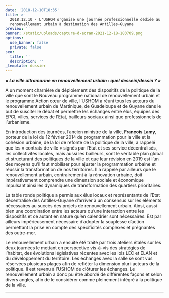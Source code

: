 ```yaml
---
date: '2018-12-10T18:35'
title: >-
  2018.12.10 - L'USHOM organise une journée professionnelle dédiée au
  renouvellement urbain à destination des Antilles-Guyane
preview: ''
banner: /static/uploads/capture-d-ecran-2021-12-18-183709.png
options:
  use_banner: false
  private: false
seo:
  title: ''
  description: ''
_template: dossier
---
```


**_« La ville ultramarine en renouvellement urbain : quel dessein/dessin ? »_**

A un moment charnière de déploiement des dispositifs de la politique de la ville que sont le Nouveau programme national de renouvellement urbain et le programme Action cœur de ville, l’USHOM a réuni tous les acteurs du renouvellement urbain de Martinique, de Guadeloupe et de Guyane dans le but de susciter le débat et permettre les échanges entre élus, équipes des EPCI, villes, services de l’Etat, bailleurs sociaux ainsi que professionnels de l’urbanisme.

En introduction des journées, l’ancien ministre de la ville, **François Lamy**, porteur de la loi du 12 février 2014 de programmation pour la ville et la cohésion urbaine, de la loi de refonte de la politique de la ville, a rappelé que les « contrats de ville » signés par l’Etat et ses service décentralisés, les collectivités locales, mais aussi les bailleurs, sont le véritable plan global et structurant des politiques de la ville et que leur révision en 2019 est l’un des moyens qu’il faut mobiliser pour ajuster la programmation urbaine et réussir la transformation de nos territoires. Il a rappelé par ailleurs que le renouvellement urbain, contrairement à la rénovation urbaine, doit impérativement comprendre une dimension sociale et économique impulsant ainsi les dynamiques de transformation des quartiers prioritaires.

La table ronde politique a permis aux élus locaux et représentants de l’Etat décentralisé des Antilles-Guyane d’arriver à un consensus sur les éléments nécessaires au succès des projets de renouvellement urbain. Ainsi, aussi bien une coordination entre les acteurs qu’une interaction entre les dispositifs et ce autant en nature qu’en calendrier sont nécessaires. Est par ailleurs impérieusement nécessaire d’adopter la souplesse d’action permettant la prise en compte des spécificités complexes et prégnantes des outre-mer.

Le renouvellement urbain a ensuite été traité par trois ateliers étalés sur les deux journées le mettant en perspective vis-à-vis des stratégies de l’habitat, des évolutions législatives récentes avec les lois LEC et ELAN et du développement du territoire. Les échanges avec la salle se sont vus réservées plusieurs plages afin de refléter la dimension pluri-acteurs de la politique. Il est revenu à l’USHOM de clôturer les échanges. Le renouvellement urbain a donc pu être abordé de différentes façons et selon divers angles, afin de le considérer comme pleinement intégré à la politique de la ville.

***
